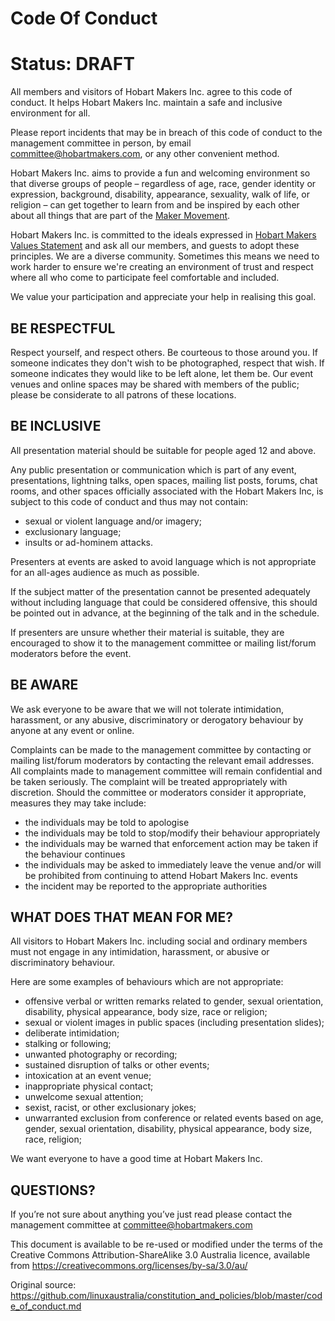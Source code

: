 # Code Of Conduct

# Status: DRAFT

All members and visitors of Hobart Makers Inc. agree to this code of conduct. It helps Hobart Makers Inc. maintain a safe and inclusive environment for all.

Please report incidents that may be in breach of this code of conduct to the management committee in person, by email committee@hobartmakers.com, or any other convenient method.

Hobart Makers Inc. aims to provide a fun and welcoming environment so that diverse groups of people – regardless of age, race, gender identity or expression, background, disability, appearance, sexuality, walk of life, or religion – can get together to learn from and be inspired by each other about all things that are part of the [Maker Movement](https://en.wikipedia.org/wiki/Maker_culture).

Hobart Makers Inc. is committed to the ideals expressed in [Hobart Makers Values Statement](ValuesStatement.md) and ask all our members, and guests to adopt these principles. We are a diverse community. Sometimes this means we need to work harder to ensure we're creating an environment of trust and respect where all who come to participate feel comfortable and included.

We value your participation and appreciate your help in realising this goal.

## BE RESPECTFUL

Respect yourself, and respect others. Be courteous to those around you. If someone indicates they don't wish to be photographed, respect that wish. If someone indicates they would like to be left alone, let them be. Our event venues and online spaces may be shared with members of the public; please be considerate to all patrons of these locations.

## BE INCLUSIVE

All presentation material should be suitable for people aged 12 and above.

Any public presentation or communication which is part of any event, presentations, lightning talks, open spaces, mailing list posts, forums, chat rooms, and other spaces officially associated with the Hobart Makers Inc, is subject to this code of conduct and thus may not contain:

* sexual or violent language and/or imagery;
* exclusionary language;
* insults or ad-hominem attacks.

Presenters at events are asked to avoid language which is not appropriate for an all-ages audience as much as possible.

If the subject matter of the presentation cannot be presented adequately without including language that could be considered offensive, this should be pointed out in advance, at the beginning of the talk and in the schedule.

If presenters are unsure whether their material is suitable, they are encouraged to show it to the management committee or mailing list/forum moderators before the event.

## BE AWARE

We ask everyone to be aware that we will not tolerate intimidation, harassment, or any abusive, discriminatory or derogatory behaviour by anyone at any event or online.

Complaints can be made to the management committee by contacting  or mailing list/forum moderators by contacting the relevant email addresses. All complaints made to management committee will remain confidential and be taken seriously. The complaint will be treated appropriately with discretion. Should the committee or moderators consider it appropriate, measures they may take include:

* the individuals may be told to apologise
* the individuals may be told to stop/modify their behaviour appropriately
* the individuals may be warned that enforcement action may be taken if the behaviour continues
* the individuals may be asked to immediately leave the venue and/or will be prohibited from continuing to attend Hobart Makers Inc. events
* the incident may be reported to the appropriate authorities


## WHAT DOES THAT MEAN FOR ME?

All visitors to Hobart Makers Inc. including social and ordinary members must not engage in any intimidation, harassment, or abusive or discriminatory behaviour.

Here are some examples of behaviours  which are not appropriate:

* offensive verbal or written remarks related to gender, sexual orientation, disability, physical appearance, body size, race or religion;
* sexual or violent images in public spaces (including presentation slides);
* deliberate intimidation;
* stalking or following;
* unwanted photography or recording;
* sustained disruption of talks or other events;
* intoxication at an event venue;
* inappropriate physical contact;
* unwelcome sexual attention;
* sexist, racist, or other exclusionary jokes;
* unwarranted exclusion from conference or related events based on age, gender, sexual orientation, disability, physical appearance, body size, race, religion;

We want everyone to have a good time at Hobart Makers Inc.

## QUESTIONS?

If you’re not sure about anything you’ve just read please contact the management committee at committee@hobartmakers.com

This document is available to be re-used or modified under the terms of the Creative Commons Attribution-ShareAlike 3.0 Australia licence, available from https://creativecommons.org/licenses/by-sa/3.0/au/

Original source: https://github.com/linuxaustralia/constitution_and_policies/blob/master/code_of_conduct.md
